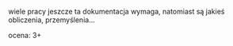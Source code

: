 wiele pracy jeszcze ta dokumentacja wymaga, natomiast są jakieś obliczenia, przemyślenia...

ocena: 3+
